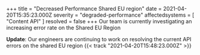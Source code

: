 +++
title = "Decreased Performance Shared EU region"
date = 2021-04-20T15:35:23.000Z
severity = "degraded-performance"
affectedsystems = [
  "Content API"
]
resolved = false
+++
Our team is currently investigating an increasing error rate on the Shared EU Region

**Update**: Our engineers are continuing to work on resolving the current API errors on the shared EU region {{< track "2021-04-20T15:48:23.000Z" >}}